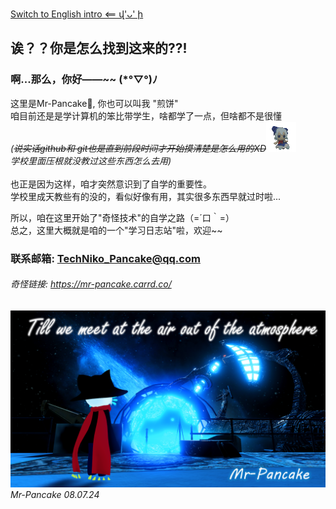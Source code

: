 [Switch to English intro <== վ'ᴗ' ի](EN_README.md)
## 诶？？你是怎么找到这来的??!
### 啊...那么，你好——~~  (*°▽°)ﾉ
这里是Mr-Pancake🥞, 你也可以叫我 "煎饼"<br>
咱目前还是是学计算机的笨比带学生，啥都学了一点，但啥都不是很懂<br>
*(~~说实话github和 git也是直到前段时间才开始摸清楚是怎么用的XD~~![baka](images/baka.gif)<br>学校里面压根就没教过这些东西怎么去用)*
<br><br>
也正是因为这样，咱才突然意识到了自学的重要性。<br>
学校里成天教些有的没的，看似好像有用，其实很多东西早就过时啦...
<br>

所以，咱在这里开始了"奇怪技术"的自学之路（=´口｀=）<br>
总之，这里大概就是咱的一个"学习日志站"啦，欢迎~~
### 联系邮箱: TechNiko_Pancake@qq.com
###### 奇怪链接: https://mr-pancake.carrd.co/
![images/cosmic.png](images/cosmic.png)
*Mr-Pancake 08.07.24*
